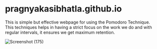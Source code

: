 # pragnyakasibhatla.github.io

This is simple but effective webpage for using the Pomodoro Technique.
This techniques helps in having a strict focus on the work we do and with regular intervals, it ensures we get maximum retention.

![Screenshot (175)](https://user-images.githubusercontent.com/57907802/88199328-54cffe80-cc62-11ea-886b-bb710b7822c7.png)
